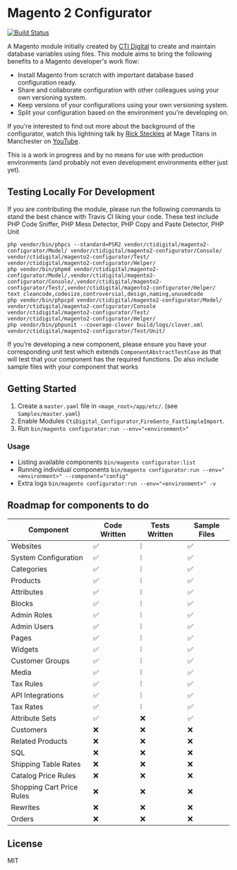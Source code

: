 # Magento 2 Configurator

[![Build Status](https://travis-ci.org/ctidigital/magento2-configurator.svg?branch=develop)](https://travis-ci.org/ctidigital/magento2-configurator)


A Magento module initially created by [CTI Digital] to create and maintain database variables using files. This module aims to bring the following benefits to a Magento developer's work flow:

  - Install Magento from scratch with important database based configuration ready.
  - Share and collaborate configuration with other colleagues using your own versioning system.
  - Keep versions of your configurations using your own versioning system.
  - Split your configuration based on the environment you're developing on.

If you're interested to find out more about the background of the configurator, watch this lightning talk by [Rick Steckles] at Mage Titans in Manchester on [YouTube].

This is a work in progress and by no means for use with production environments (and probably not even development environments either just yet).

## Testing Locally For Development
If you are contributing the module, please run the following commands to stand the best chance with Travis CI liking your code.
These test include PHP Code Sniffer, PHP Mess Detector, PHP Copy and Paste Detector, PHP Unit
```
php vendor/bin/phpcs --standard=PSR2 vendor/ctidigital/magento2-configurator/Model/ vendor/ctidigital/magento2-configurator/Console/ vendor/ctidigital/magento2-configurator/Test/ vendor/ctidigital/magento2-configurator/Helper/
php vendor/bin/phpmd vendor/ctidigital/magento2-configurator/Model/,vendor/ctidigital/magento2-configurator/Console/,vendor/ctidigital/magento2-configurator/Test/,vendor/ctidigital/magento2-configurator/Helper/ text cleancode,codesize,controversial,design,naming,unusedcode
php vendor/bin/phpcpd vendor/ctidigital/magento2-configurator/Model/ vendor/ctidigital/magento2-configurator/Console vendor/ctidigital/magento2-configurator/Test/ vendor/ctidigital/magento2-configurator/Helper/
php vendor/bin/phpunit --coverage-clover build/logs/clover.xml vendor/ctidigital/magento2-configurator/Test/Unit/
```

If you're developing a new component, please ensure you have your corresponding unit test which extends `ComponentAbstractTestCase` as that will test that your component has the required functions.
Do also include sample files with your component that works 

## Getting Started
1. Create a `master.yaml` file in `<mage_root>/app/etc/`. (see `Samples/master.yaml`)
2. Enable Modules `CtiDigital_Configurator`,`FireGento_FastSimpleImport`.
3. Run `bin/magento configurator:run --env="<environment>"`

### Usage

* Listing available components `bin/magento configurator:list`
* Running individual components `bin/magento configurator:run --env="<environment>" --component="config"`
* Extra logs `bin/magento configurator:run --env="<environment>" -v`

## Roadmap for components to do

| Component                 | Code Written       | Tests Written      | Sample Files       |
|---------------------------|--------------------|--------------------|--------------------|
| Websites                  | :white_check_mark: | :grey_exclamation: | :white_check_mark: |
| System Configuration      | :white_check_mark: | :grey_exclamation: | :white_check_mark: |
| Categories                | :white_check_mark: | :grey_exclamation: | :white_check_mark: |
| Products                  | :white_check_mark: | :grey_exclamation: | :white_check_mark: |
| Attributes                | :white_check_mark: | :grey_exclamation: | :white_check_mark: |
| Blocks                    | :white_check_mark: | :grey_exclamation: | :white_check_mark: |
| Admin Roles               | :white_check_mark: | :grey_exclamation: | :white_check_mark: |
| Admin Users               | :white_check_mark: | :grey_exclamation: | :white_check_mark: |
| Pages                     | :white_check_mark: | :grey_exclamation: | :white_check_mark: |
| Widgets                   | :white_check_mark: | :grey_exclamation: | :white_check_mark: |
| Customer Groups           | :white_check_mark: | :grey_exclamation: | :white_check_mark: |
| Media                     | :white_check_mark: | :grey_exclamation: | :white_check_mark: |
| Tax Rules                 | :white_check_mark: | :grey_exclamation: | :white_check_mark: |
| API Integrations          | :white_check_mark: | :grey_exclamation: | :white_check_mark: |
| Tax Rates                 | :white_check_mark: | :grey_exclamation: | :white_check_mark: |
| Attribute Sets            | :white_check_mark: | :x:                | :white_check_mark: |               |
| Customers                 | :x:                | :x:                | :x:                |
| Related Products          | :x:                | :x:                | :x:                |
| SQL                       | :x:                | :x:                | :x:                |
| Shipping Table Rates      | :x:                | :x:                | :x:                |
| Catalog Price Rules       | :x:                | :x:                | :x:                |
| Shopping Cart Price Rules | :x:                | :x:                | :x:                |
| Rewrites                  | :x:                | :x:                | :x:                |
| Orders                    | :x:                | :x:                | :x:                |

License
----

MIT


[CTI Digital]:http://www.ctidigital.com/
[YouTube]:https://www.youtube.com/watch?v=u9zHaX8G5_0
[Rick Steckles]:https://twitter.com/rick_steckles
